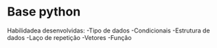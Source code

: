 # Base python
Habilidadea desenvolvidas:
-Tipo de dados
-Condicionais 
-Estrutura de dados
-Laço de repetição 
-Vetores
-Função
